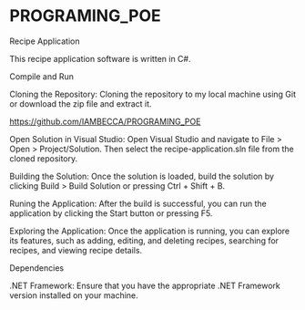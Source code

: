 # PROGRAMING_POE
Recipe Application

This recipe application software is written in C#.

Compile and Run

Cloning the Repository: Cloning the repository to my local machine using Git or download the zip file and extract it.

https://github.com/IAMBECCA/PROGRAMING_POE

Open Solution in Visual Studio: Open Visual Studio and navigate to File > Open > Project/Solution. Then select the recipe-application.sln file from the cloned repository.

Building the Solution: Once the solution is loaded, build the solution by clicking Build > Build Solution or pressing Ctrl + Shift + B.

Runing the Application: After the build is successful, you can run the application by clicking the Start button or pressing F5.

Exploring the Application: Once the application is running, you can explore its features, such as adding, editing, and deleting recipes, searching for recipes, and viewing recipe details.

Dependencies

.NET Framework: Ensure that you have the appropriate .NET Framework version installed on your machine.
